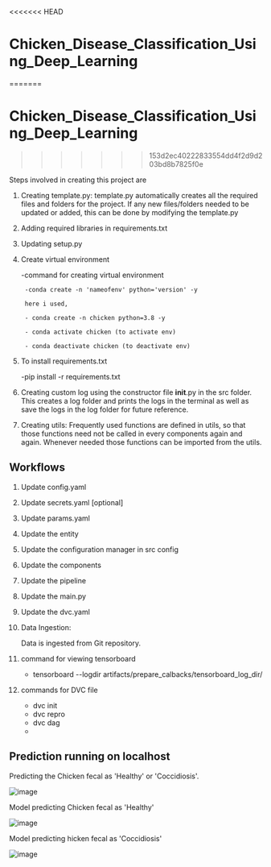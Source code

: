 <<<<<<< HEAD
# Chicken_Disease_Classification_Using_Deep_Learning
=======

# Chicken_Disease_Classification_Using_Deep_Learning

>>>>>>> 153d2ec40222833554dd4f2d9d203bd8b7825f0e

Steps involved in creating this project are

1. Creating template.py: template.py automatically creates all the required files and folders for the project. If any new files/folders needed to be updated or added, this can be done by modifying the template.py

2. Adding required libraries in requirements.txt

3. Updating setup.py

4. Create virtual environment

    -command for creating virtual environment

        -conda create -n 'nameofenv' python='version' -y

        here i used,

        - conda create -n chicken python=3.8 -y

        - conda activate chicken (to activate env)

        - conda deactivate chicken (to deactivate env)

5. To install requirements.txt

    -pip install -r requirements.txt

6. Creating custom log using the constructor file __init__.py in the src folder. This creates a log folder and prints the logs in the terminal as well as save the logs in the log folder for future reference.

7. Creating utils: Frequently used functions are defined in utils, so that those functions need not be called in every components again and again. Whenever needed those functions can be imported from the utils.

## Workflows

1. Update config.yaml
2. Update secrets.yaml [optional]
3. Update params.yaml
4. Update the entity
5. Update the configuration manager in src config
6. Update the components
7. Update the pipeline
8. Update the main.py
9. Update the dvc.yaml

1. Data Ingestion:

    Data is ingested from Git repository.

2. command for viewing tensorboard

    - tensorboard --logdir artifacts/prepare_calbacks/tensorboard_log_dir/


3. commands for DVC file

    - dvc init
    - dvc repro
    - dvc dag
    - 
## Prediction running on localhost

Predicting the Chicken fecal as 'Healthy' or 'Coccidiosis'.

![image](https://github.com/MegicoMejora/Chicken_Disease_Classification_Using_Deep_Learning/assets/80173980/22b9bb0c-4366-41ac-a122-cf0fdf2d05db)

Model predicting Chicken fecal as 'Healthy'

![image](https://github.com/MegicoMejora/Chicken_Disease_Classification_Using_Deep_Learning/assets/80173980/c00ab1f4-19eb-4e47-b730-3923efe274b8)

Model predicting hicken fecal as 'Coccidiosis'

![image](https://github.com/MegicoMejora/Chicken_Disease_Classification_Using_Deep_Learning/assets/80173980/9531bb7d-0cb6-41e4-8388-4b00aefb04af)


